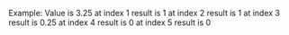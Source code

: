 Example:
Value is 3.25
at index 1 result is 1
at index 2 result is 1
at index 3 result is 0.25
at index 4 result is 0
at index 5 result is 0
